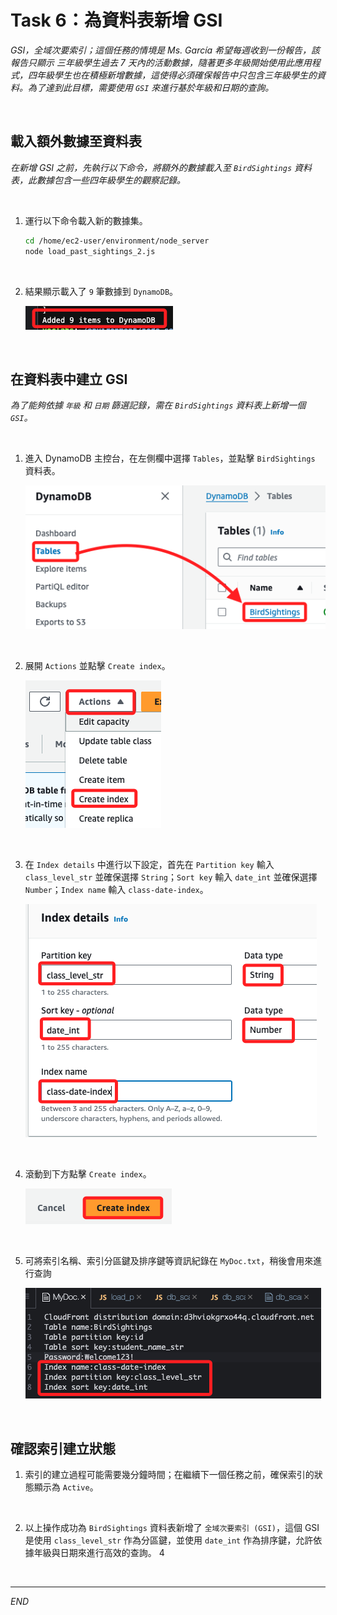 # Task 6：為資料表新增 GSI

_GSI，全域次要索引；這個任務的情境是 Ms. García 希望每週收到一份報告，該報告只顯示 三年級學生過去 7 天內的活動數據，隨著更多年級開始使用此應用程式，四年級學生也在積極新增數據，這使得必須確保報告中只包含三年級學生的資料。為了達到此目標，需要使用 `GSI` 來進行基於年級和日期的查詢。_

<br>

## 載入額外數據至資料表

_在新增 GSI 之前，先執行以下命令，將額外的數據載入至 `BirdSightings` 資料表，此數據包含一些四年級學生的觀察記錄。_

<br>

1. 運行以下命令載入新的數據集。

    ```bash
    cd /home/ec2-user/environment/node_server
    node load_past_sightings_2.js
    ```

<br>

2. 結果顯示載入了 `9` 筆數據到 `DynamoDB`。

    ![](images/img_46.png)

<br>

## 在資料表中建立 GSI

_為了能夠依據 `年級` 和 `日期` 篩選記錄，需在 `BirdSightings` 資料表上新增一個 `GSI`。_

<br>

1. 進入 DynamoDB 主控台，在左側欄中選擇 `Tables`，並點擊 `BirdSightings` 資料表。

    ![](images/img_47.png)

<br>

2. 展開 `Actions` 並點擊 `Create index`。

    ![](images/img_48.png)

<br>

3. 在 `Index details` 中進行以下設定，首先在 `Partition key` 輸入 `class_level_str` 並確保選擇 `String`；`Sort key` 輸入 `date_int` 並確保選擇 `Number`；`Index name` 輸入 `class-date-index`。

    ![](images/img_49.png)

<br>

4. 滾動到下方點擊 `Create index`。

    ![](images/img_50.png)

<br>

5. 可將索引名稱、索引分區鍵及排序鍵等資訊紀錄在 `MyDoc.txt`，稍後會用來進行查詢

    ![](images/img_51.png)

<br>

## 確認索引建立狀態

1. 索引的建立過程可能需要幾分鐘時間；在繼續下一個任務之前，確保索引的狀態顯示為 `Active`。

<br>

2. 以上操作成功為 `BirdSightings` 資料表新增了 `全域次要索引 (GSI)`，這個 GSI 是使用 `class_level_str` 作為分區鍵，並使用 `date_int` 作為排序鍵，允許依據年級與日期來進行高效的查詢。
4
<br>

___

_END_